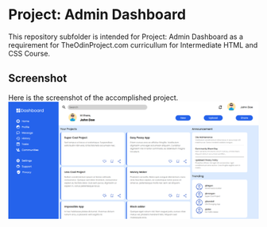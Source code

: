 # Project: Admin Dashboard

This repository subfolder is intended for Project: Admin Dashboard as a requirement for TheOdinProject.com curricullum for Intermediate HTML and CSS Course.

## Screenshot
Here is the screenshot of the accomplished project.
![Screenshot](./snippet.PNG)